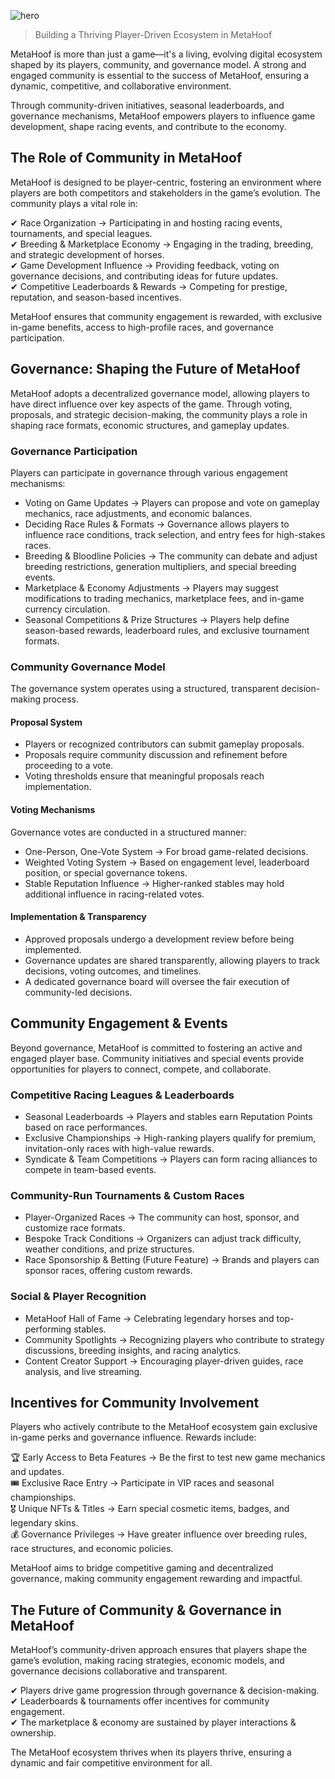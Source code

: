 ![hero](/img/banners/COMMUNITY.png)

> Building a Thriving Player-Driven Ecosystem in MetaHoof

MetaHoof is more than just a game—it's a living, evolving digital ecosystem shaped by its players, community, and
governance model. A strong and engaged community is essential to the success of MetaHoof, ensuring a dynamic,
competitive, and collaborative environment.

Through community-driven initiatives, seasonal leaderboards, and governance mechanisms, MetaHoof empowers players to
influence game development, shape racing events, and contribute to the economy.


## The Role of Community in MetaHoof

MetaHoof is designed to be player-centric, fostering an environment where players are both competitors and stakeholders
in the game’s evolution. The community plays a vital role in:

✔ Race Organization → Participating in and hosting racing events, tournaments, and special leagues.  
✔ Breeding & Marketplace Economy → Engaging in the trading, breeding, and strategic development of horses.  
✔ Game Development Influence → Providing feedback, voting on governance decisions, and contributing ideas for future
updates.  
✔ Competitive Leaderboards & Rewards → Competing for prestige, reputation, and season-based incentives.

MetaHoof ensures that community engagement is rewarded, with exclusive in-game benefits, access to high-profile races,
and governance participation.


## Governance: Shaping the Future of MetaHoof

MetaHoof adopts a decentralized governance model, allowing players to have direct influence over key aspects of the
game. Through voting, proposals, and strategic decision-making, the community plays a role in shaping race formats,
economic structures, and gameplay updates.

### Governance Participation

Players can participate in governance through various engagement mechanisms:

- Voting on Game Updates → Players can propose and vote on gameplay mechanics, race adjustments, and economic balances.
- Deciding Race Rules & Formats → Governance allows players to influence race conditions, track selection, and entry
  fees for high-stakes races.
- Breeding & Bloodline Policies → The community can debate and adjust breeding restrictions, generation multipliers, and
  special breeding events.
- Marketplace & Economy Adjustments → Players may suggest modifications to trading mechanics, marketplace fees, and
  in-game currency circulation.
- Seasonal Competitions & Prize Structures → Players help define season-based rewards, leaderboard rules, and exclusive
  tournament formats.


### Community Governance Model

The governance system operates using a structured, transparent decision-making process.

#### Proposal System

- Players or recognized contributors can submit gameplay proposals.
- Proposals require community discussion and refinement before proceeding to a vote.
- Voting thresholds ensure that meaningful proposals reach implementation.

#### Voting Mechanisms

Governance votes are conducted in a structured manner:

- One-Person, One-Vote System → For broad game-related decisions.
- Weighted Voting System → Based on engagement level, leaderboard position, or special governance tokens.
- Stable Reputation Influence → Higher-ranked stables may hold additional influence in racing-related votes.

#### Implementation & Transparency

- Approved proposals undergo a development review before being implemented.
- Governance updates are shared transparently, allowing players to track decisions, voting outcomes, and timelines.
- A dedicated governance board will oversee the fair execution of community-led decisions.


## Community Engagement & Events

Beyond governance, MetaHoof is committed to fostering an active and engaged player base. Community initiatives and
special events provide opportunities for players to connect, compete, and collaborate.

### Competitive Racing Leagues & Leaderboards

- Seasonal Leaderboards → Players and stables earn Reputation Points based on race performances.
- Exclusive Championships → High-ranking players qualify for premium, invitation-only races with high-value rewards.
- Syndicate & Team Competitions → Players can form racing alliances to compete in team-based events.

### Community-Run Tournaments & Custom Races

- Player-Organized Races → The community can host, sponsor, and customize race formats.
- Bespoke Track Conditions → Organizers can adjust track difficulty, weather conditions, and prize structures.
- Race Sponsorship & Betting (Future Feature) → Brands and players can sponsor races, offering custom rewards.

### Social & Player Recognition

- MetaHoof Hall of Fame → Celebrating legendary horses and top-performing stables.
- Community Spotlights → Recognizing players who contribute to strategy discussions, breeding insights, and racing
  analytics.
- Content Creator Support → Encouraging player-driven guides, race analysis, and live streaming.


## Incentives for Community Involvement

Players who actively contribute to the MetaHoof ecosystem gain exclusive in-game perks and governance influence. Rewards
include:

🏆 Early Access to Beta Features → Be the first to test new game mechanics and updates.  
🎟 Exclusive Race Entry → Participate in VIP races and seasonal championships.  
🎖 Unique NFTs & Titles → Earn special cosmetic items, badges, and legendary skins.  
💰 Governance Privileges → Have greater influence over breeding rules, race structures, and economic policies.

MetaHoof aims to bridge competitive gaming and decentralized governance, making community engagement rewarding and
impactful.


## The Future of Community & Governance in MetaHoof

MetaHoof’s community-driven approach ensures that players shape the game’s evolution, making racing strategies, economic
models, and governance decisions collaborative and transparent.

✔ Players drive game progression through governance & decision-making.  
✔ Leaderboards & tournaments offer incentives for community engagement.  
✔ The marketplace & economy are sustained by player interactions & ownership.

The MetaHoof ecosystem thrives when its players thrive, ensuring a dynamic and fair competitive environment for all.
